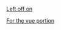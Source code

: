 [Left off on](https://youtu.be/4pc6cgisbKE?t=1200)

[For the vue portion](https://youtu.be/DJ6PD_jBtU0?t=1280)
